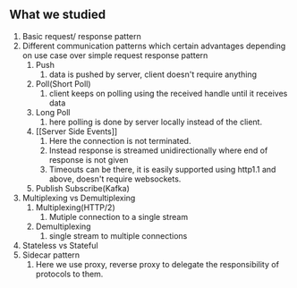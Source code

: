 ## What we studied
1) Basic request/ response pattern
2) Different communication patterns which certain advantages depending on use case over simple request response pattern
	1) Push
		1) data is pushed by server, client doesn't require anything
	2) Poll(Short Poll)
		1) client keeps on polling using the received handle until it receives data
	3) Long Poll
		1)  here polling is done by server locally instead of the client.
	4) [[Server Side Events]]
		1) Here the connection is not terminated. 
		2) Instead response is streamed unidirectionally where end of response is not given
		3) Timeouts can be there, it is easily supported using http1.1 and above, doesn't require websockets.
	5) Publish Subscribe(Kafka)
3) Multiplexing vs Demultiplexing
	1) Multiplexing(HTTP/2)
		1) Mutiple connection to a single stream
	2) Demultiplexing
		1) single stream to multiple connections
4) Stateless vs Stateful
5) Sidecar pattern
	1) Here we use proxy, reverse proxy to delegate the responsibility of protocols to them.
